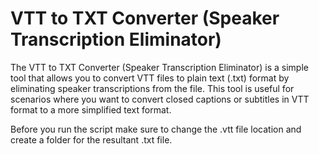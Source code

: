 # VTT to TXT Converter (Speaker Transcription Eliminator)

The VTT to TXT Converter (Speaker Transcription Eliminator) is a simple tool that allows you to convert VTT files to plain text (.txt) format by eliminating speaker transcriptions from the file. This tool is useful for scenarios where you want to convert closed captions or subtitles in VTT format to a more simplified text format.

Before you run the script make sure to change the .vtt file location and create a folder for the resultant .txt file.
